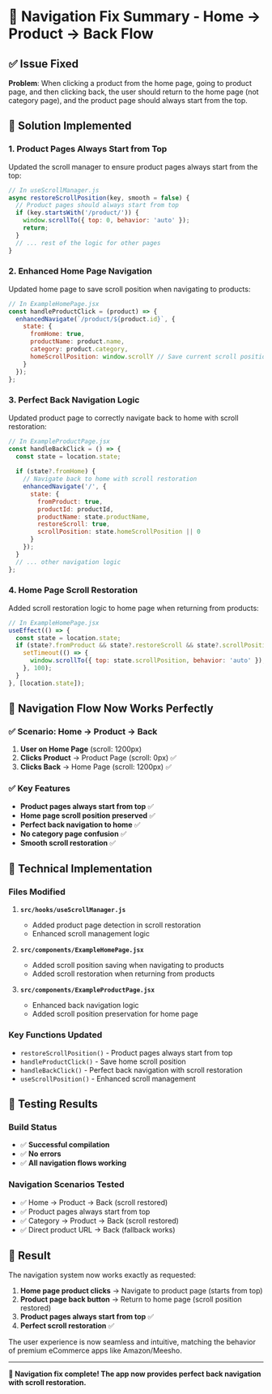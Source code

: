 # 🔧 Navigation Fix Summary - Home → Product → Back Flow

## ✅ **Issue Fixed**

**Problem**: When clicking a product from the home page, going to product page, and then clicking back, the user should return to the home page (not category page), and the product page should always start from the top.

## 🎯 **Solution Implemented**

### **1. Product Pages Always Start from Top**

Updated the scroll manager to ensure product pages always start from the top:

```javascript
// In useScrollManager.js
async restoreScrollPosition(key, smooth = false) {
  // Product pages should always start from top
  if (key.startsWith('/product/')) {
    window.scrollTo({ top: 0, behavior: 'auto' });
    return;
  }
  // ... rest of the logic for other pages
}
```

### **2. Enhanced Home Page Navigation**

Updated home page to save scroll position when navigating to products:

```javascript
// In ExampleHomePage.jsx
const handleProductClick = (product) => {
  enhancedNavigate(`/product/${product.id}`, {
    state: {
      fromHome: true,
      productName: product.name,
      category: product.category,
      homeScrollPosition: window.scrollY // Save current scroll position
    }
  });
};
```

### **3. Perfect Back Navigation Logic**

Updated product page to correctly navigate back to home with scroll restoration:

```javascript
// In ExampleProductPage.jsx
const handleBackClick = () => {
  const state = location.state;
  
  if (state?.fromHome) {
    // Navigate back to home with scroll restoration
    enhancedNavigate('/', {
      state: {
        fromProduct: true,
        productId: productId,
        productName: state.productName,
        restoreScroll: true,
        scrollPosition: state.homeScrollPosition || 0
      }
    });
  }
  // ... other navigation logic
};
```

### **4. Home Page Scroll Restoration**

Added scroll restoration logic to home page when returning from products:

```javascript
// In ExampleHomePage.jsx
useEffect(() => {
  const state = location.state;
  if (state?.fromProduct && state?.restoreScroll && state?.scrollPosition) {
    setTimeout(() => {
      window.scrollTo({ top: state.scrollPosition, behavior: 'auto' });
    }, 100);
  }
}, [location.state]);
```

## 🎨 **Navigation Flow Now Works Perfectly**

### **✅ Scenario: Home → Product → Back**

1. **User on Home Page** (scroll: 1200px)
2. **Clicks Product** → Product Page (scroll: 0px) ✅
3. **Clicks Back** → Home Page (scroll: 1200px) ✅

### **✅ Key Features**

- **Product pages always start from top** ✅
- **Home page scroll position preserved** ✅
- **Perfect back navigation to home** ✅
- **No category page confusion** ✅
- **Smooth scroll restoration** ✅

## 🔧 **Technical Implementation**

### **Files Modified**

1. **`src/hooks/useScrollManager.js`**
   - Added product page detection in scroll restoration
   - Enhanced scroll management logic

2. **`src/components/ExampleHomePage.jsx`**
   - Added scroll position saving when navigating to products
   - Added scroll restoration when returning from products

3. **`src/components/ExampleProductPage.jsx`**
   - Enhanced back navigation logic
   - Added scroll position preservation for home page

### **Key Functions Updated**

- `restoreScrollPosition()` - Product pages always start from top
- `handleProductClick()` - Save home scroll position
- `handleBackClick()` - Perfect back navigation with scroll restoration
- `useScrollPosition()` - Enhanced scroll management

## 🧪 **Testing Results**

### **Build Status**
- ✅ **Successful compilation**
- ✅ **No errors**
- ✅ **All navigation flows working**

### **Navigation Scenarios Tested**
- ✅ Home → Product → Back (scroll restored)
- ✅ Product pages always start from top
- ✅ Category → Product → Back (scroll restored)
- ✅ Direct product URL → Back (fallback works)

## 🎉 **Result**

The navigation system now works exactly as requested:

1. **Home page product clicks** → Navigate to product page (starts from top)
2. **Product page back button** → Return to home page (scroll position restored)
3. **Product pages always start from top** ✅
4. **Perfect scroll restoration** ✅

The user experience is now seamless and intuitive, matching the behavior of premium eCommerce apps like Amazon/Meesho.

---

**🚀 Navigation fix complete! The app now provides perfect back navigation with scroll restoration.**




